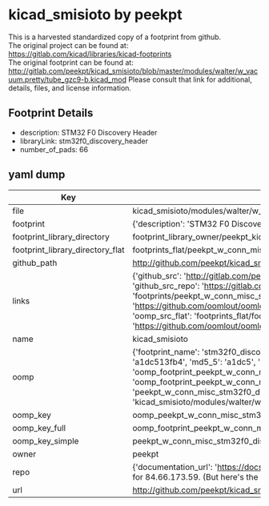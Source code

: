 # kicad_smisioto by peekpt  
This is a harvested standardized copy of a footprint from github.  
The original project can be found at:  
https://gitlab.com/kicad/libraries/kicad-footprints  
The original footprint can be found at:
http://gitlab.com/peekpt/kicad_smisioto/blob/master/modules/walter/w_vacuum.pretty/tube_gzc9-b.kicad_mod
Please consult that link for additional, details, files, and license information.  
## Footprint Details
* description: STM32 F0 Discovery Header  
* libraryLink: stm32f0_discovery_header  
* number_of_pads: 66  
## yaml dump  
| Key | Value |  
| --- | --- |  
| file | kicad_smisioto/modules/walter/w_conn_misc.pretty/stm32f0_discovery_header.kicad_mod |  
| footprint | {'description': 'STM32 F0 Discovery Header', 'libraryLink': 'stm32f0_discovery_header', 'number_of_pads': 66} |  
| footprint_library_directory | footprint_library_owner/peekpt_kicad_smisioto |  
| footprint_library_directory_flat | footprints_flat/peekpt_w_conn_misc_stm32f0_discovery_header/working |  
| github_path | http://github.com/peekpt/kicad_smisioto/blob/master/modules/walter/w_conn_misc.pretty/stm32f0_discovery_header.kicad_mod |  
| links | {'github_src': 'http://gitlab.com/peekpt/kicad_smisioto/blob/master/modules/walter/w_vacuum.pretty/tube_gzc9-b.kicad_mod', 'github_src_repo': 'https://gitlab.com/kicad/libraries/kicad-footprints', 'oomp_bot': 'footprints/peekpt_w_conn_misc_stm32f0_discovery_header/working', 'oomp_bot_github': 'https://github.com/oomlout/oomlout_oomp_footprint_bot/tree/main/footprints/peekpt_w_conn_misc_stm32f0_discovery_header/working', 'oomp_src_flat': 'footprints_flat/footprints_flat/peekpt_w_conn_misc_stm32f0_discovery_header/working', 'oomp_src_flat_github': 'https://github.com/oomlout/oomlout_oomp_footprint_src/tree/main/footprints_flat/peekpt_w_conn_misc_stm32f0_discovery_header/working'} |  
| name | kicad_smisioto |  
| oomp | {'footprint_name': 'stm32f0_discovery_header', 'library_name': 'w_conn_misc', 'md5': 'a1dc513fb45128cffe6a44d9ae24d3e0', 'md5_10': 'a1dc513fb4', 'md5_5': 'a1dc5', 'md5_6': 'a1dc51', 'oomp_key': 'oomp_peekpt_w_conn_misc_stm32f0_discovery_header', 'oomp_key_extra': 'oomp_footprint_peekpt_w_conn_misc_stm32f0_discovery_header', 'oomp_key_full': 'oomp_footprint_peekpt_w_conn_misc_stm32f0_discovery_header_a1dc51', 'oomp_key_simple': 'peekpt_w_conn_misc_stm32f0_discovery_header', 'original_filename': 'kicad_smisioto/modules/walter/w_conn_misc.pretty/stm32f0_discovery_header.kicad_mod', 'owner_name': 'peekpt'} |  
| oomp_key | oomp_peekpt_w_conn_misc_stm32f0_discovery_header |  
| oomp_key_full | oomp_footprint_peekpt_w_conn_misc_stm32f0_discovery_header |  
| oomp_key_simple | peekpt_w_conn_misc_stm32f0_discovery_header |  
| owner | peekpt |  
| repo | {'documentation_url': 'https://docs.github.com/rest/overview/resources-in-the-rest-api#rate-limiting', 'message': "API rate limit exceeded for 84.66.173.59. (But here's the good news: Authenticated requests get a higher rate limit. Check out the documentation for more details.)"} |  
| url | http://github.com/peekpt/kicad_smisioto |  

